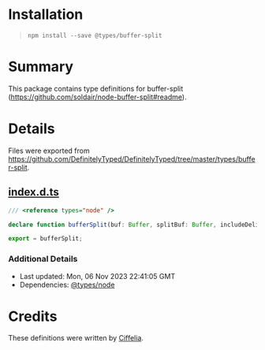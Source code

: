 # Installation
> `npm install --save @types/buffer-split`

# Summary
This package contains type definitions for buffer-split (https://github.com/soldair/node-buffer-split#readme).

# Details
Files were exported from https://github.com/DefinitelyTyped/DefinitelyTyped/tree/master/types/buffer-split.
## [index.d.ts](https://github.com/DefinitelyTyped/DefinitelyTyped/tree/master/types/buffer-split/index.d.ts)
````ts
/// <reference types="node" />

declare function bufferSplit(buf: Buffer, splitBuf: Buffer, includeDelim?: boolean): Buffer[];

export = bufferSplit;

````

### Additional Details
 * Last updated: Mon, 06 Nov 2023 22:41:05 GMT
 * Dependencies: [@types/node](https://npmjs.com/package/@types/node)

# Credits
These definitions were written by [Ciffelia](https://github.com/ciffelia).
